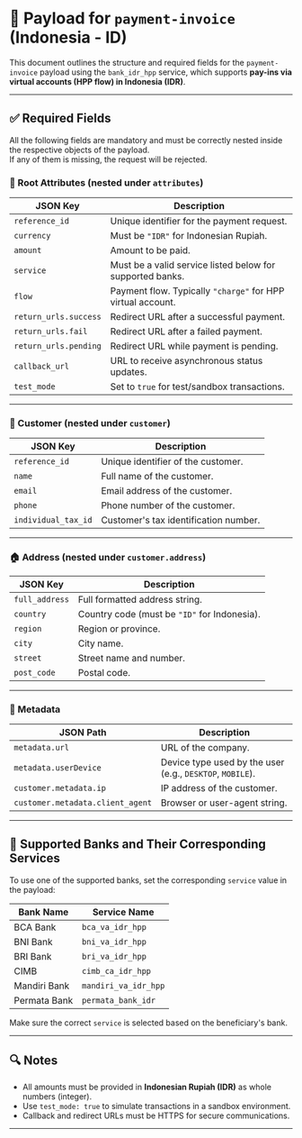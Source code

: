 # 📄 Payload for `payment-invoice` (Indonesia - ID)

This document outlines the structure and required fields for the `payment-invoice` payload using the `bank_idr_hpp` service, which supports **pay-ins via virtual accounts (HPP flow) in Indonesia (IDR)**.

---

## ✅ Required Fields

All the following fields are mandatory and must be correctly nested inside the respective objects of the payload.  
If any of them is missing, the request will be rejected.

### 🧾 Root Attributes (nested under `attributes`)

| JSON Key             | Description                                                                 |
|----------------------|-----------------------------------------------------------------------------|
| `reference_id`       | Unique identifier for the payment request.                                  |
| `currency`           | Must be `"IDR"` for Indonesian Rupiah.                                      |
| `amount`             | Amount to be paid.                                                          |
| `service`            | Must be a valid service listed below for supported banks.                   |
| `flow`               | Payment flow. Typically `"charge"` for HPP virtual account.                 |
| `return_urls.success`| Redirect URL after a successful payment.                                    |
| `return_urls.fail`   | Redirect URL after a failed payment.                                        |
| `return_urls.pending`| Redirect URL while payment is pending.                                      |
| `callback_url`       | URL to receive asynchronous status updates.                                 |
| `test_mode`          | Set to `true` for test/sandbox transactions.                                |

---

### 👤 Customer (nested under `customer`)

| JSON Key             | Description                                                             |
|----------------------|-------------------------------------------------------------------------|
| `reference_id`       | Unique identifier of the customer.                                      |
| `name`               | Full name of the customer.                                              |
| `email`              | Email address of the customer.                                          |
| `phone`              | Phone number of the customer.                                           |
| `individual_tax_id`  | Customer's tax identification number.                                   |

---

### 🏠 Address (nested under `customer.address`)

| JSON Key         | Description                                                                 |
|------------------|-----------------------------------------------------------------------------|
| `full_address`   | Full formatted address string.                                              |
| `country`        | Country code (must be `"ID"` for Indonesia).                                |
| `region`         | Region or province.                                                         |
| `city`           | City name.                                                                  |
| `street`         | Street name and number.                                                     |
| `post_code`      | Postal code.                                                                |

---

### 🧩 Metadata

| JSON Path                     | Description                                                   |
|-------------------------------|---------------------------------------------------------------|
| `metadata.url`                | URL of the company.                                           |
| `metadata.userDevice`         | Device type used by the user (e.g., `DESKTOP`, `MOBILE`).     |
| `customer.metadata.ip`        | IP address of the customer.                                   |
| `customer.metadata.client_agent` | Browser or user-agent string.                              |

---

## 🏦 Supported Banks and Their Corresponding Services

To use one of the supported banks, set the corresponding `service` value in the payload:

| Bank Name          | Service Name            |
|--------------------|-------------------------|
| BCA Bank           | `bca_va_idr_hpp`        |
| BNI Bank           | `bni_va_idr_hpp`        |
| BRI Bank           | `bri_va_idr_hpp`        |
| CIMB               | `cimb_ca_idr_hpp`       |
| Mandiri Bank       | `mandiri_va_idr_hpp`    |
| Permata Bank       | `permata_bank_idr`      |

Make sure the correct `service` is selected based on the beneficiary's bank.

---

## 🔍 Notes

- All amounts must be provided in **Indonesian Rupiah (IDR)** as whole numbers (integer).
- Use `test_mode: true` to simulate transactions in a sandbox environment.
- Callback and redirect URLs must be HTTPS for secure communications.

---
